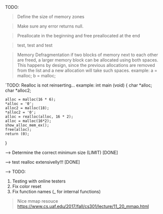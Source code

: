TODO:

> Define the size of memory zones

> Make sure any error returns null.

> Preallocate in the beginning and free preallocated at the end

> test, test and test



> Memory Defragmentation
> if two blocks of memory next to each other are freed, 
> a larger memory block can be allocated using both spaces. This happens by design, since the previous allocations are removed from the list and a new allocation will take such spaces.
> example:
> a = malloc;
> b = malloc;
> 


`TODO:
Realloc is not reinserting... example:
int main (void)
{
	char *alloc;
	char *alloc2;

	alloc = malloc(16 * 6);
	*alloc = '0';
	alloc2 = malloc(18);
	*alloc2 = '0';
	alloc = realloc(alloc, 16 * 2);
	alloc = malloc(16*2);
	show_alloc_mem_ex();
	free(alloc);
	return (0);
}



--> Determine the correct minimum size (LIMIT) [DONE]

--> test realloc extensivelly!!! [DONE]

--> TODO:
1. Testing with online testers
2. Fix color reset
3. Fix function names (_ for internal functions)

> Nice mmap resouce
> https://www.cs.uaf.edu/2017/fall/cs301/lecture/11_20_mmap.html
